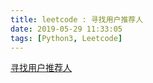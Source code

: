 ```yaml
---
title: leetcode : 寻找用户推荐人
date: 2019-05-29 11:33:05
tags: [Python3, Leetcode]
---
```


[寻找用户推荐人](https://leetcode-cn.com/problems/find-customer-referee/)

